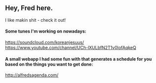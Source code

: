 ## Hey, Fred here.



I like makin shit - check it out!


#### Some tunes I'm working on nowadays:
https://soundcloud.com/koreanjesuus/
https://www.youtube.com/channel/UCh-lXULbfN2T1v0lofAqkeQ

#### A small webapp I had some fun with that generates a schedule for you based on the things you want to get done:
http://alfredsagenda.com/
